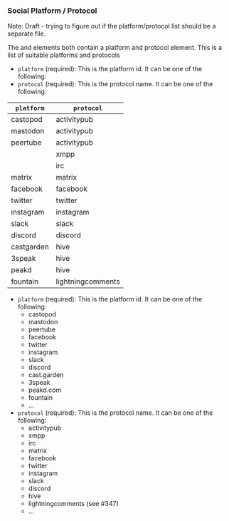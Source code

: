 ### Social Platform / Protocol

Note: Draft - trying to figure out if the platform/protocol list should be a separate file.

The <social> and <socialInteract> elements both contain a platform and protocol element. This is a list of suitable platforms and protocols

- `platform` (required): This is the platform id. It can be one of the following:
- `protocol` (required): This is the protocol name. It can be one of the following:

| `platform` | `protocol`        |
| ---------- | ------------------|
| castopod   | activitypub       |
| mastodon   | activitypub       |
| peertube   | activitypub       |
|            | xmpp              |
|            | irc               |
| matrix     | matrix            |
| facebook   | facebook          |
| twitter    | twitter           |
| instagram  | instagram         |
| slack      | slack             |
| discord    | discord           |
| castgarden | hive              |
| 3speak     | hive              |
| peakd      | hive              |
| fountain   | lightningcomments |


  - `platform` (required): This is the platform id. It can be one of the following:
       - castopod
       - mastodon
       - peertube
       - facebook
       - twitter
       - instagram
       - slack
       - discord
       - cast.garden
       - 3speak
       - peakd.com
       - fountain
       - …
  - `protocol` (required): This is the protocol name. It can be one of the following:
       - activitypub
       - xmpp
       - irc
       - matrix
       - facebook
       - twitter
       - instagram
       - slack
       - discord
       - hive
       - lightningcomments (see #347)
       - …
